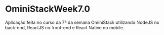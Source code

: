 # OminiStackWeek7.0
Aplicação feita no curso da 7ª da semana OminiStack utilizando NodeJS no back-end, ReactJS no front-end e React Native no mobile.

